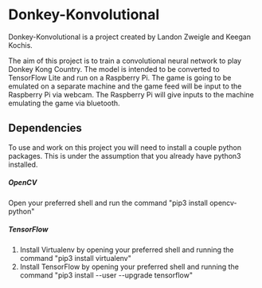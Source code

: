 # Donkey-Konvolutional
Donkey-Konvolutional is a project created by Landon Zweigle and Keegan Kochis.

The aim of this project is to train a convolutional neural network to play Donkey Kong Country. The model is intended to be converted to TensorFlow Lite and run on a Raspberry Pi. The game is going to be emulated on a separate machine and the game feed will be input to the Raspberry Pi via webcam. The Raspberry Pi will give inputs to the machine emulating the game via bluetooth.

## Dependencies
To use and work on this project you will need to install a couple python packages. This is under the assumption that you already have python3 installed.
##### OpenCV
Open your preferred shell and run the command "pip3 install opencv-python"
##### TensorFlow
1. Install Virtualenv by opening your preferred shell and running the command "pip3 install virtualenv"
2. Install TensorFlow by opening your preferred shell and running the command "pip3 install --user --upgrade tensorflow"
